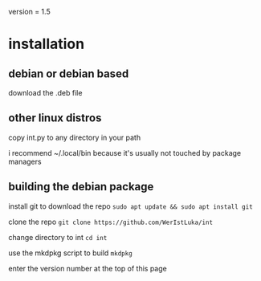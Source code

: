 version = 1.5
# installation
## debian or debian based
download the .deb file
## other linux distros
copy int.py to any directory in your path

i recommend ~/.local/bin because it's usually not touched by package managers

## building the debian package
install git to download the repo ```sudo apt update && sudo apt install git```

clone the repo ```git clone https://github.com/WerIstLuka/int```

change directory to int ```cd int```

use the mkdpkg script to build ```mkdpkg```

enter the version number at the top of this page


